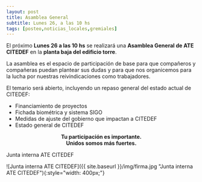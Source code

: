 ```yaml
---
layout: post
title: Asamblea General
subtitle: Lunes 26, a las 10 hs
tags: [posteo,noticias_locales,gremiales]
---
```


El próximo **Lunes 26 a las 10 hs** se realizará una **Asamblea  General de ATE CITEDEF** en la **planta baja del edificio torre**.

La asamblea es el espacio de participación de base para que compañeros y compañeras puedan plantear sus dudas y para que nos organicemos para la lucha por nuestras reivindicaciones como trabajadores.

El temario será abierto, incluyendo un repaso general del estado actual de CITEDEF:
  - Financiamiento de proyectos
  - Fichada biométrica y sistema SIGO
  - Medidas de ajuste del gobierno que impactan a CITEDEF
  - Estado general de CITEDEF

<div class="alert alert-danger" role="alert">
<center>
<strong>Tu participación es importante.<br />Unidos somos más fuertes.</strong>
</center>
</div>



Junta interna ATE CITEDEF

![Junta interna ATE CITEDEF]({{ site.baseurl }}/img/firma.jpg "Junta interna ATE CITEDEF"){:style="width: 400px;"}
